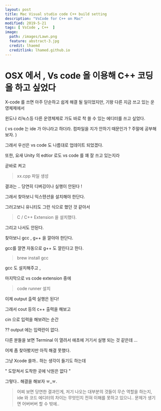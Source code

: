 ```yaml
---
layout: post
title: Mac Visual studio code C++ build setting
description: "VsCode for C++ on Mac"
modified: 2019-5-21
tags: [ VsCode , C++  ] 
image:
  path: /images/Lawn.png
  feature: abstract-3.jpg
  credit: lhaemd
  creditlink: lhamed.github.io
---
```


# OSX 에서 ,  Vs code 을 이용해 C++ 코딩을 하고 싶었다

X-code 를 쓰면 아주 단순하고 쉽게 해결 될 일이었지만, 기왕 다른 지금 쓰고 있는 운영체제에서

윈도나 리눅스등 다른 운영체제로 가도 바로 착 쓸 수 있는 에디터를 쓰고 싶었다. 

( vs code 는 ide 가 아니라고 하더라. 컴파일을 지가 안하기 때문인가 ? 주말에 공부해보자.  )

그래서 우선은 vs code 도 나름대로 업데이트 되었겠다. 

또한, 요새 Unity 의 edtior 로도 vs code 를 꽤 잘 쓰고 있는지라 

곧바로 켜고 

> xx.cpp 파일 생성

결과는 .. 당연히 디버깅이나 실행이 안된다 ! 

그래서 찾아보니 익스텐션을 설치해야 한단다.

그러고보니 유니티도 그런 식으로 했던 것 같아서 

> C / C++ Extension 을 설치했다. 

그리고 나서도 안된다.

찾아보니 gcc , g++ 을 깔아야 한단다. 

gcc를 깔면 자동으로 g++ 도 깔린다고 한다.

> brew install gcc

gcc 도 설치해주고 ,

마지막으로  vs code extension 중에 

> code runner 설치

이제 output 출력 실행은 된다! 

그래서 cout 등의 c++ 출력을 해보고

cin 으로 입력을 해보려는 순간 

?? output 에는 입력란이 없다.

다른 분들을 보면 Terminal 이 열려서 애초에 거기서 실행 되는 것 같은데 ...

어제 좀 찾아봤지만 아직 해결 못했다.

그냥 Xcode 쓸까.. 하는 생각이 들기도 하는데 

" 도망쳐서 도착한 곳에 낙원은 없다 "

그렇다.. 해결을 해보자 ㅠ_ㅠ. 


> 어찌 보면 당연한 결과인게, 저기 나오는 대부분의 것들이 무슨 역할을 하는지, ide 와 코드 에디터의 차이는 무엇인지 전혀 이해를 못하고 있으니.. 문제가 생기면 어버버버 할 수 밖에.. 

